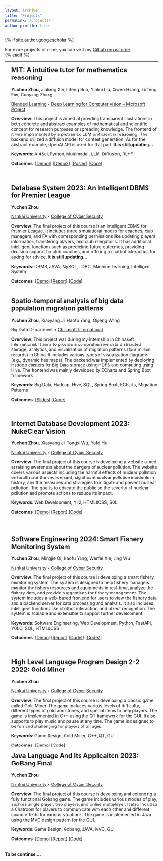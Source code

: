 ```yaml
---
layout: archive
title: "Projects"
permalink: /projects/
author_profile: true
---
```


{% if site.author.googlescholar %}
  <div class="wordwrap">For more projects of mine, you can visit my <a href="{https://github.com/ErwinZhou?tab=repositories}">Github repositories</a>.</div>
{% endif %}

---

<!-- ## Projects -->


<div style="display: flex; align-items: flex-start; margin-bottom: 45px;">
  <div style="flex: 1; max-width: 430px; margin-right: 20px;">
    <img src="https://raw.githubusercontent.com/ErwinZhou/pics_home/main/works/projects/Blended Learning/research_poster.png" alt="Research Poster" style="width: 100%; height: 100%; object-fit: contain">
  </div>
  <div style="flex-grow: 1;">
    <h2 style="margin-top: 0;">MIT: A intuitive tutor for mathematics reasoning</h2>
    <p><strong>Yuchen Zhou, </strong> Jialiang Xie, Lifeng Hua, Yinhui Liu, Xiwen Huang, Linfeng Fan, Caoyang Zhang</p>
    <p><a href="https://www.blendedlearn.org">Blended Learning</a> • <a href="https://www.blendedlearn.org/pbl/deep-learning-for-computer-vision---microsoft-project">Deep Learning for Computer vision – Microsoft Project</a></p>
    <p><strong>Overview:</strong> This project is aimed at provding transparent illustrations in both concrete and abstract examples of mathematical and scientific concept for research purposes or spreading knowledge. The frontend of it was implemented by a pretrained LLM proficient in reasoning. The backend utilized a diffuion model for content generation. As for the abstract example, OpenAI API is used for that part. <strong>It is still updating...</strong></p>
    <p><strong>Keywords:</strong> AI4Sci, Python, Multimodal, LLM, Diffusion, RLHF</p>
    <p><strong>Outcomes:</strong> [<a href="https://github.com/user-attachments/assets/c52ab615-f3dc-4728-8b3e-635361346687">Demo1</a>] [<a href="https://github.com/user-attachments/assets/2c77eeeb-a548-47d7-a67e-15190652ab57">Demo2</a>] [<a href="../files/works/BlendedLearning_ResearchPoster.pdf">Poster</a>] [<a href="https://github.com/ErwinZhou/Mathematics-Intuitive-Tutor">Code</a>]</p>
  </div>
</div>

 
<div style="display: flex; align-items: stretch; margin-bottom: 30px;">
  <div style="flex: 1; max-width: 430px; margin-right: 20px;">
    <img src="https://raw.githubusercontent.com/ErwinZhou/pics_home/main/works/projects/NKU/database_system_2023/demo-1.png" alt="PLDatabse" style="width: 100%; height: 88%;">
  </div>
  <div style="flex-grow: 1;">
    <h2 style="margin-top: 0;">Database System 2023: An Intelligent DBMS for Premier League</h2>
    <p><strong>Yuchen Zhou</strong></p>
    <p><a href="https://en.nankai.edu.cn/">Nankai University</a> • <a href="https://encyber.nankai.edu.cn/">College of Cyber Security</a></p>
    <p><strong>Overview:</strong> The final project of this course is an intelligent DBMS for Premier League. It includes three simulational modes for coaches, club managers, and FA with corresponding permissions like updating players' information, transfering players, and club relegations. It has additional intelligent functions such as predicting future outcomes, providing decision support for club coaches, and offering a chatbot interaction for asking for advice. <strong>It is still updating...</strong></p>
    <p><strong>Keywords:</strong> DBMS, JAVA, MySQL, JDBC, Machine Learning, Intelligent System</p>
    <p><strong>Outcomes:</strong> [<a href="https://github.com/user-attachments/assets/02112d38-f0ef-40c1-8d80-2fd037c5d551" title="https">Demo</a>] [<a href="../files/works/PLDatabase.pdf">Report</a>] [<a href="https://github.com/ErwinZhou/DatabaseSystem2023">Code</a>]</p>
  </div>
</div>

<div style="display: flex; align-items: stretch; margin-bottom: 45px;">
  <div style="flex: 1; max-width: 430px; margin-right: 20px;">
    <img src="https://raw.githubusercontent.com/ErwinZhou/pics_home/main/works/projects/Chinasoft International/DEMO.png" alt="CsIt" style="width: 100%;height: 93%;">
  </div>
  <div style="flex-grow: 1;">
    <h2 style="margin-top: 0;">Spatio-temporal analysis of big data population migration patterns</h2>
    <p><strong>Yuchen Zhou</strong>, Xiaoyang Ji, Haofu Yang, Qipeng Wang</p>
    <p>Big Data Department • <a href="https://www.chinasofti.com/en/">Chinasoft International</a></p>
    <p><strong>Overview:</strong> This project was during my internship in Chinasoft International. It aims to provide a comprehensive data distributed storage, analytics, and visualization of migration patterns (four million records) in China. It includes various types of visualization diagrams (e.g., dynamic heatmaps). The backend was implemented by deploying Hadoop clusters for Big Data storage using HDFS and computing using Hive. The frontend was mainly developed by ECharts and Spring Boot framework. </p>
    <p><strong>Keywords:</strong> Big Data, Hadoop, Hive, SQL, Spring Boot, ECharts, Migration Patterns</p>
    <p><strong>Outcomes:</strong> [<a href="../files/slides/BigData.pptx">Slides</a>] [<a href="https://raw.githubusercontent.com/ErwinZhou/pics_home/main/others/issues/not_available.jpg">Code</a>]</p>
  </div>
</div>

<div style="display: flex; align-items: strectch; margin-bottom: 55px;">
  <div style="flex: 1; max-width: 430px; margin-right: 20px;">
    <img src="https://raw.githubusercontent.com/ErwinZhou/pics_home/main/works/projects/NKU/Internet_database_development_2023/1.jpg" alt="CsIt" style="width: 100%; height: 92%;">
  </div>
  <div style="flex-grow: 1;">
    <h2 style="margin-top: 0;">Internet Database Development 2023: NukeClear Vision</h2>
    <p><strong>Yuchen Zhou</strong>, Xiaoyang Ji, Tongxi Wu, Yafei Hu</p>
    <p><a href="https://en.nankai.edu.cn/">Nankai University</a> • <a href="https://encyber.nankai.edu.cn/">College of Cyber Security</a></p>
    <p><strong>Overview:</strong> The final project of this course is developing a website aimed at raising awareness about the dangers of nuclear pollution. The website covers various aspects including the harmful effects of nuclear pollution on health and the environment, significant nuclear pollution incidents in history, and the measures and strategies to mitigate and prevent nuclear pollution. The goal is to educate the public on the severity of nuclear pollution and promote actions to reduce its impact.</p>
    <p><strong>Keywords:</strong> Web Development, Yii2, HTML&CSS, SQL</p>
    <p><strong>Outcomes:</strong> [<a href="https://github.com/user-attachments/assets/4a0b9b23-77d3-475d-8dad-89f9ed99819f">Demo</a>] [<a href="https://github.com/NKU-Data-Titans/NKU-InternetDatabaseDevelopment2023/tree/main/yii2/data/team">Report</a>] [<a href="https://github.com/NKU-Data-Titans/NKU-InternetDatabaseDevelopment2023">Code</a>]</p>
  </div>
</div>

<div style="display: flex; align-items: stretch; margin-bottom: 45px;">
  <div style="flex: 1; max-width: 430px; margin-right: 20px;">
    <img src="https://raw.githubusercontent.com/ErwinZhou/pics_home/main/works/projects/NKU/software_engineering_2024/admin.png" alt="CsIt" style="width: 100%;height: 94%;">
  </div>
  <div style="flex-grow: 1;">
    <h2 style="margin-top: 0;">Software Engineering 2024: Smart Fishery Monitoring System</h2>
    <p><strong>Yuchen Zhou</strong>, Mingjie Qi, Haofu Yang, Wenfei Xie, Jing Wu</p>
    <p><a href="https://en.nankai.edu.cn/">Nankai University</a> • <a href="https://encyber.nankai.edu.cn/">College of Cyber Security</a></p>
    <p><strong>Overview:</strong> The final project of this course is developing a smart fishery monitoring system. The system is designed to help fishery managers monitor the fishery resources and equipments in real-time, analyze the fishery data, and provide suggestions for fishery management. The system includes a web-based frontend for users to view the fishery data and a backend server for data processing and analysis. It also includes intelligent functions like chatbot interaction, and object recognition. The system is scalable and extensible to support further development.</p>
    <p><strong>Keywords:</strong> Software Engineering, Web Development, Python, FastAPI, YOLO, SQL, HTML&CSS</p>
    <p><strong>Outcomes:</strong> [<a href="https://github.com/user-attachments/assets/d5d01bc5-6dc2-4440-a731-1ce978485c69">Demo</a>] [<a href="../files/works/SoftwareEngineering_Final_Project.pdf">Report</a>]  [<a href="https://github.com/Starlight0798/Software-Engineering-frontend">Code1</a>] [<a href="https://github.com/Starlight0798/Software-Engineering-backend">Code2</a>]</p>
  </div>
</div>

<div style="display: flex; align-items: stretch; margin-bottom: 0px;">
  <div style="flex: 1; max-width: 430px; margin-right: 20px;">
    <img src="https://raw.githubusercontent.com/ErwinZhou/pics_home/main/works/projects/NKU/high_level_language_program_design_2-2_2022/2.png" alt="CsIt" style="width: 100%;height: 75%;">
  </div>
  <div style="flex-grow: 1;">
    <h2 style="margin-top: 0;">High Level Language Program Design 2-2 2022: Gold Miner</h2>
    <p><strong>Yuchen Zhou</strong></p>
    <p><a href="https://en.nankai.edu.cn/">Nankai University</a> • <a href="https://encyber.nankai.edu.cn/">College of Cyber Security</a></p>
    <p><strong>Overview:</strong> The final project of this course is developing a classic game called Gold Miner. The game includes various levels of difficulty, different types of gold and stones, and special items to help players. The game is implemented in C++ using the QT framework for the GUI. It also supports to play music and pause at any time. The game is designed to be fun and challenging for players of all ages.</p>
    <p><strong>Keywords:</strong> Game Design, Gold Miner, C++, QT, GUI</p>
    <p><strong>Outcomes:</strong> [<a href="https://www.bilibili.com/video/BV1Su411z7pg/?vd_source=f02798ad3afc7c4576a2e35a9d3ba39e#reply511475869">Demo</a>] [<a href="https://gitee.com/zyc13212168838/A123">Code</a>]</p>
  </div>
</div>

<div style="display: flex; align-items: stretch; margin-bottom: 20px;">
  <div style="flex: 1; max-width: 430px; margin-right: 20px;">
    <img src="https://raw.githubusercontent.com/ErwinZhou/pics_home/main/works/projects/NKU/Java_language_and_its_applicaiton_2023/gobang_final.png" alt="CsIt" style="width: 100%;height: 80%;">
  </div>
  <div style="flex-grow: 1;">
    <h2 style="margin-top: 0;">Java Language And Its Applicaiton 2023: GoBang Final</h2>
    <p><strong>Yuchen Zhou</strong></p>
    <p><a href="https://en.nankai.edu.cn/">Nankai University</a> • <a href="https://encyber.nankai.edu.cn/">College of Cyber Security</a></p>
    <p><strong>Overview:</strong> The final project of this course is developing and extending a fully functional Gobang game. The game includes various modes of play, such as single player, two players, and online multiplayer. It also includes a Chatroom for players to communicate with each other and different sound effects for various situations. The game is implemented in Java using the MVC design pattern for the GUI.</p>
    <p><strong>Keywords:</strong> Game Design, Gobang, JAVA, MVC, GUI</p>
    <p><strong>Outcomes:</strong> [<a href="https://github.com/user-attachments/assets/d0c399bd-1d1c-45aa-beb6-2cad3b3b40d7">Demo</a>] [<a href="../files/works/JAVA.pdf">Report</a>] [<a href="https://github.com/ErwinZhou/JavaLanguageAndItsApplication2023">Code</a>]</p>
  </div>
</div>

**To be continue ...**
  


<!-- {% include base_path %} -->

<!-- {% for post in site.publications reversed %}
  {% include archive-single.html %}
{% endfor %} -->

